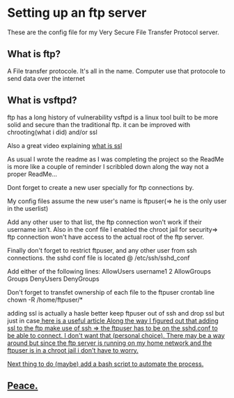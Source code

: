 # Setting up an ftp server

These are the config file for my Very Secure File Transfer Protocol server. 

## What is ftp?
A File transfer protocole. It's all in the name. Computer use that protocole to send data over the internet

## What is vsftpd? 
ftp has a long history of vulnerability vsftpd is a linux tool built to be more solid and secure than the traditional ftp. it can be improved with chrooting(what i did) and/or ssl

Also a great video explaining <a href=https://youtu.be/r1nJT63BFQ0>what is ssl</a>

As usual I wrote the readme as I was completing the project so the ReadMe is more like a couple of reminder I scribbled down along the way not a proper ReadMe...



Dont forget to create a new user specially for ftp connections by.

My config files assume the new user's name is ftpuser(=> he is the only user in the userlist)

Add any other user to that list, the ftp connection won't work if their username isn't. Also in the conf file I enabled the chroot jail for security=> ftp connection won't have access to the actual root of the ftp server.

Finally don't forget to restrict ftpuser, and any other user from ssh connections. the sshd conf file is located @ /etc/ssh/sshd_conf

Add either of the following lines:
AllowUsers username1 2
AllowGroups Groups
DenyUsers 
DenyGroups

Don't forget to transfet ownership of each file to the ftpuser
crontab line
chown -R /home/ftpuser/*


adding ssl is actually a hasle better keep ftpuser out of ssh and drop ssl but just in case<a href=https://www.funoracleapps.com/2020/04/how-to-use-ftps-or-ssl-with-ftp-on-linux.html> here is a useful article
Along the way I figured out that adding ssl to the ftp make use of ssh => the ftpuser has to be on the sshd.conf to be able to connect. I don't want that (personal choice). There may be a way around but since the ftp server is running on my home network and the ftpuser is in a chroot jail i don't have to worry.
  
  
  Next thing to do (maybe) add a bash script to automate the process.
 
  ## Peace.
